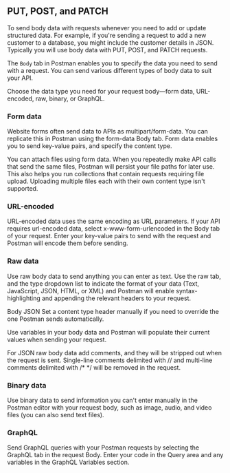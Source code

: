 ## PUT, POST, and PATCH
To send body data with requests whenever you need to add or update structured data. For example, if you're sending a request to add a new customer to a database, you might include the customer details in JSON. Typically you will use body data with PUT, POST, and PATCH requests.

The `Body` tab in Postman enables you to specify the data you need to send with a request. You can send various different types of body data to suit your API.

Choose the data type you need for your request body—form data, URL-encoded, raw, binary, or GraphQL.

### Form data
Website forms often send data to APIs as multipart/form-data. You can replicate this in Postman using the form-data Body tab. Form data enables you to send key-value pairs, and specify the content type.


You can attach files using form data. When you repeatedly make API calls that send the same files, Postman will persist your file paths for later use. This also helps you run collections that contain requests requiring file upload. Uploading multiple files each with their own content type isn't supported.

### URL-encoded
URL-encoded data uses the same encoding as URL parameters. If your API requires url-encoded data, select x-www-form-urlencoded in the Body tab of your request. Enter your key-value pairs to send with the request and Postman will encode them before sending.


### Raw data
Use raw body data to send anything you can enter as text. Use the raw tab, and the type dropdown list to indicate the format of your data (Text, JavaScript, JSON, HTML, or XML) and Postman will enable syntax-highlighting and appending the relevant headers to your request.

Body JSON
Set a content type header manually if you need to override the one Postman sends automatically.

Use variables in your body data and Postman will populate their current values when sending your request.

For JSON raw body data add comments, and they will be stripped out when the request is sent. Single-line comments delimited with // and multi-line comments delimited with /* */ will be removed in the request.



### Binary data
Use binary data to send information you can't enter manually in the Postman editor with your request body, such as image, audio, and video files (you can also send text files).

### GraphQL
Send GraphQL queries with your Postman requests by selecting the GraphQL tab in the request Body. Enter your code in the Query area and any variables in the GraphQL Variables section.

